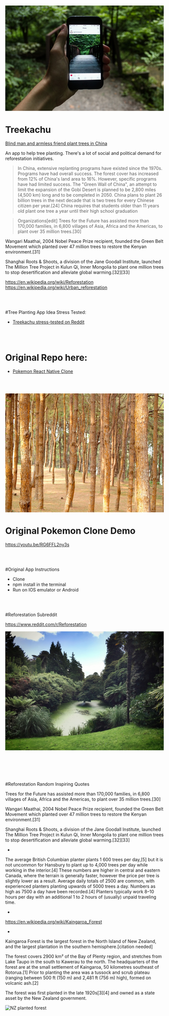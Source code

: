 ![Tree pics](pics/pexels-photo-122383.jpeg)

# Treekachu

[Blind man and armless friend plant trees in China](http://www.boredpanda.com/blind-man-amputee-plant-trees-china/)

An app to help tree planting. There's a lot of social and political demand for reforestation initiatives.

>In China, extensive replanting programs have existed since the 1970s. Programs have had overall success. The forest cover has increased from 12% of China's land area to 16%. However, specific programs have had limited success. The "Green Wall of China", an attempt to limit the expansion of the Gobi Desert is planned to be 2,800 miles (4,500 km) long and to be completed in 2050. China plans to plant 26 billion trees in the next decade that is two trees for every Chinese citizen per year.[24] China requires that students older than 11 years old plant one tree a year until their high school graduation

>Organizations[edit]
Trees for the Future has assisted more than 170,000 families, in 6,800 villages of Asia, Africa and the Americas, to plant over 35 million trees.[30]

Wangari Maathai, 2004 Nobel Peace Prize recipient, founded the Green Belt Movement which planted over 47 million trees to restore the Kenyan environment.[31]

Shanghai Roots & Shoots, a division of the Jane Goodall Institute, launched The Million Tree Project in Kulun Qi, Inner Mongolia to plant one million trees to stop desertification and alleviate global warming.[32][33]

https://en.wikipedia.org/wiki/Reforestation
https://en.wikipedia.org/wiki/Urban_reforestation

<br><br>

#Tree Planting App Idea Stress Tested:

- <a href="https://www.reddit.com/r/SomebodyMakeThis/comments/50lqav/smt_treekachu_a_pokemon_go_clone_for_treeplanting">Treekachu stress-tested on Reddit</a>

<br><br>

# Original Repo here: 

- <a href="https://github.com/VctrySam/Pokemon">Pokemon React Native Clone</a>

<br><br>

![Tree pics](pics/pexels-photo-130121.jpeg)

# Original Pokemon Clone Demo
https://youtu.be/RG6FFL2ny3s

<br><br>

#Original App Instructions
- Clone
- npm install in the terminal
- Run on IOS emulator or Android

<br><br>

#Reforestation Subreddit

https://www.reddit.com/r/Reforestation

![Tree pics](pics/pexels-photo-77551.jpeg)


<br><br><br><br>

#Reforestation Random Inspiring Quotes

Trees for the Future has assisted more than 170,000 families, in 6,800 villages of Asia, Africa and the Americas, to plant over 35 million trees.[30]

Wangari Maathai, 2004 Nobel Peace Prize recipient, founded the Green Belt Movement which planted over 47 million trees to restore the Kenyan environment.[31]

Shanghai Roots & Shoots, a division of the Jane Goodall Institute, launched The Million Tree Project in Kulun Qi, Inner Mongolia to plant one million trees to stop desertification and alleviate global warming.[32][33]

*

The average British Columbian planter plants 1 600 trees per day,[5] but it is not uncommon for Hansbury to plant up to 4,000 trees per day while working in the interior.[4] These numbers are higher in central and eastern Canada, where the terrain is generally faster, however the price per tree is slightly lower as a result. Average daily totals of 2500 are common, with experienced planters planting upwards of 5000 trees a day. Numbers as high as 7500 a day have been recorded.[4] Planters typically work 8–10 hours per day with an additional 1 to 2 hours of (usually) unpaid traveling time.

*

https://en.wikipedia.org/wiki/Kaingaroa_Forest

*

Kaingaroa Forest is the largest forest in the North Island of New Zealand, and the largest plantation in the southern hemisphere.[citation needed]

The forest covers 2900 km² of the Bay of Plenty region, and stretches from Lake Taupo in the south to Kawerau to the north. The headquarters of the forest are at the small settlement of Kaingaroa, 50 kilometres southeast of Rotorua.[1] Prior to planting the area was a tussock and scrub plateau (ranging between 500 ft (150 m) and 2,481 ft (756 m) high), formed on volcanic ash.[2]

The forest was first planted in the late 1920s[3][4] and owned as a state asset by the New Zealand government.

![NZ planted forest](http://www.cof.orst.edu/pubs/cof/plntdfor/imag1-84/img59.jpg)
